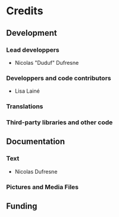 # Credits

## Development

### Lead developpers

- Nicolas "Duduf" Dufresne

### Developpers and code contributors

- Lisa Lainé

### Translations

### Third-party libraries and other code

## Documentation

### Text

- Nicolas Dufresne

### Pictures and Media Files

## Funding
